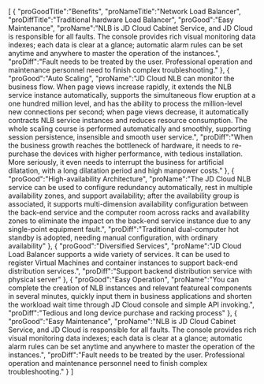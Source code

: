 [
	{
		"proGoodTitle":"Benefits",
		"proNameTitle":"Network Load Balancer",
		"proDiffTitle":"Traditional hardware Load Balancer",
		"proGood":"Easy Maintenance",
		"proName":"NLB is JD Cloud Cabinet Service, and JD Cloud is responsible for all faults. The console provides rich visual monitoring data indexes; each data is clear at a glance; automatic alarm rules can be set anytime and anywhere to master the operation of the instances.",
		"proDiff":"Fault needs to be treated by the user. Professional operation and maintenance personnel need to finish complex troubleshooting."
	},
	{
		"proGood":"Auto Scaling",
		"proName":"JD Cloud NLB can monitor the business flow. When page views increase rapidly, it extends the NLB service instance automatically, supports the simultaneous flow eruption at a one hundred million level, and has the ability to process the million-level new connections per second; when page views decrease, it automatically contracts NLB service instances and reduces resource consumption. The whole scaling course is performed automatically and smoothly, supporting session persistence, insensible and smooth user service.",
		"proDiff":"When the business growth reaches the bottleneck of hardware, it needs to re-purchase the devices with higher performance, with tedious installation. More seriously, it even needs to interrupt the business for artificial dilatation, with a long dilatation period and high manpower costs."
	},
	{
		"proGood":"High-availability Architecture",
		"proName":"The JD Cloud NLB service can be used to configure redundancy automatically, rest in multiple availability zones, and support availability; after the availability group is associated, it supports multi-dimension availability configuration between the back-end service and the computer room across racks and availability zones to eliminate the impact on the back-end service instance due to any single-point equipment fault.",
		"proDiff":"Traditional dual-computer hot standby is adopted, needing manual configuration, with ordinary availability"
	},
	{
		"proGood":"Diversified Services",
		"proName":"JD Cloud Load Balancer supports a wide variety of services. It can be used to register Virtual Machines and container instances to support back-end distribution services.",
		"proDiff":"Support backend distribution service with physical server"
	},
	{
		"proGood":"Easy Operation",
		"proName":"You can complete the creation of NLB instances and relevant featureal components in several minutes, quickly input them in business applications and shorten the workload wait time through JD Cloud console and simple API invoking.",
		"proDiff":"Tedious and long device purchase and racking process"
	},
	{
		"proGood":"Easy Maintenance",
		"proName":"NLB is JD Cloud Cabinet Service, and JD Cloud is responsible for all faults. The console provides rich visual monitoring data indexes; each data is clear at a glance; automatic alarm rules can be set anytime and anywhere to master the operation of the instances.",
		"proDiff":"Fault needs to be treated by the user. Professional operation and maintenance personnel need to finish complex troubleshooting."
	}
]